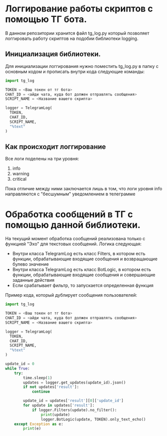 # Логгирование работы скриптов с помощью ТГ бота.

В данном репозитории хранится файл tg_log.py который позволяет логгировать работу скриптов на подобии библиотеки logging. 

## Инициализация библиотеки. 
Для инициализации логгирования нужно поместить tg_log.py в папку с основным кодом и прописать внутри кода следующие команды:

``` Python
import tg_log

TOKEN = <Ваш токен от тг бота>
CHAT_ID = <айди чата, куда бот должен отправлять сообщения> 
SCRIPT_NAME = <Название вашего скрипта>

logger = TelegramLog(
  TOKEN,
  CHAT_ID,
  SCRIPT_NAME,
  "%text"
)
```

## Как происходит логгирование
Все логи поделены на три уровня:
1. info
2. warning 
3. critical


Пока отличие между ними заключается лишь в том, что логи уровня info направляются с "бесшумным" уведомлением в телеграмме

# Обработка сообщений в ТГ с помощью данной библиотеки. 

На текущий момент обработка сообщений реализована только с функцией "Эхо" для текстовых сообщений. Логика следующая:
- Внутри класса TelegramLog есть класс Filters, в котором есть функции, обрабатывающие входящие сообщения и возвращающие булево значение
- Внутри класса TelegramLog есть класс BotLogic, в котором есть функции, обрабатывающие входящие сообщения и совершающие заданные действия
- Если срабатывает фильтр, то запускается определенная функция

Пример кода, который дублирует сообщения пользователей:
``` Python
import tg_log

TOKEN = <Ваш токен от тг бота>
CHAT_ID = <айди чата, куда бот должен отправлять сообщения> 
SCRIPT_NAME = <Название вашего скрипта>

logger = TelegramLog(
  TOKEN,
  CHAT_ID,
  SCRIPT_NAME,
  "%text"
)

update_id = 0
while True:
    try:
        time.sleep(1)
        updates = logger.get_updates(update_id).json()
        if not updates['result']:
            continue

        update_id = updates['result'][0]['update_id']
        for update in updates['result']:
            if logger.Filters(update).no_filter():
                print(update)
                logger.BotLogic(update, TOKEN).only_text_echo()
    except Exception as e:
        print(e)
```
